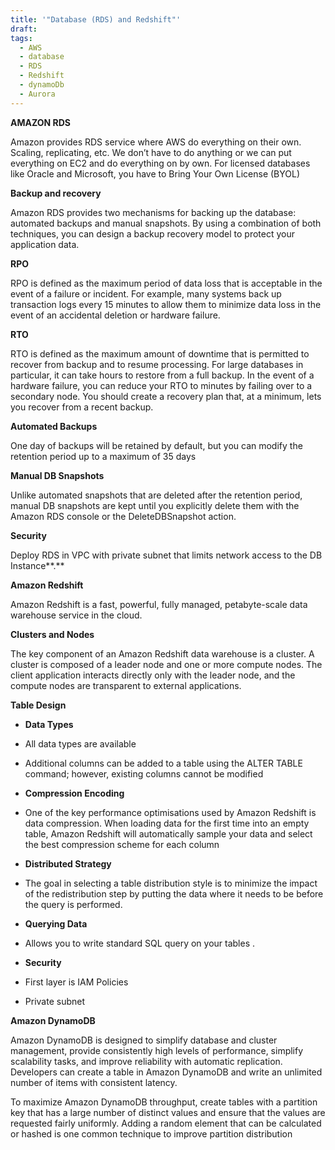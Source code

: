 ```yaml
---
title: '"Database (RDS) and Redshift"'
draft: 
tags:
  - AWS
  - database
  - RDS
  - Redshift
  - dynamoDb
  - Aurora
---
```





  

**AMAZON RDS**

  

Amazon provides RDS service where AWS do everything on their own. Scaling, replicating, etc. We don’t have to do anything or we can put everything on EC2 and do everything on by own. For licensed databases like Oracle and Microsoft, you have to Bring Your Own License (BYOL) 

  

**Backup and recovery**

  

Amazon RDS provides two mechanisms for backing up the database: automated backups and manual snapshots. By using a combination of both techniques, you can design a backup recovery model to protect your application data.

  

**RPO**

  

RPO is defined as the maximum period of data loss that is acceptable in the event of a failure or incident. For example, many systems back up transaction logs every 15 minutes to allow them to minimize data loss in the event of an accidental deletion or hardware failure. 

  

**RTO**

  

RTO is defined as the maximum amount of downtime that is permitted to recover from backup and to resume processing. For large databases in particular, it can take hours to restore from a full backup. In the event of a hardware failure, you can reduce your RTO to minutes by failing over to a secondary node. You should create a recovery plan that, at a minimum, lets you recover from a recent backup. 

  

**Automated Backups**

  

One day of backups will be retained by default, but you can modify the retention period up to a maximum of 35 days 

  

**Manual DB Snapshots** 

  

Unlike automated snapshots that are deleted after the retention period, manual DB snapshots are kept until you explicitly delete them with the Amazon RDS console or the DeleteDBSnapshot action. 

  

**Security**

  

Deploy RDS in VPC with private subnet that limits network access to the DB Instance**.** 

  

**Amazon Redshift**

  

Amazon Redshift is a fast, powerful, fully managed, petabyte-scale data warehouse service in the cloud. 

  

**Clusters and Nodes**

  

The key component of an Amazon Redshift data warehouse is a cluster. A cluster is composed of a leader node and one or more compute nodes. The client application interacts directly only with the leader node, and the compute nodes are transparent to external applications. 

  

**Table Design** 

  

- **Data Types** 

- All data types are available 
- Additional columns can be added to a table using the ALTER TABLE command; however, existing columns cannot be modified

- **Compression Encoding** 

- One of the key performance optimisations used by Amazon Redshift is data compression. When loading data for the first time into an empty table, Amazon Redshift will automatically sample your data and select the best compression scheme for each column

- **Distributed Strategy** 

- The goal in selecting a table distribution style is to minimize the impact of the redistribution step by putting the data where it needs to be before the query is performed. 

- **Querying Data** 

- Allows you to write standard SQL query on your tables . 

- **Security** 

- First layer is IAM Policies 
- Private subnet 

  

**Amazon DynamoDB**

  

Amazon DynamoDB is designed to simplify database and cluster management, provide consistently high levels of performance, simplify scalability tasks, and improve reliability with automatic replication. Developers can create a table in Amazon DynamoDB and write an unlimited number of items with consistent latency. 

  

To maximize Amazon DynamoDB throughput, create tables with a partition key that has a large number of distinct values and ensure that the values are requested fairly uniformly. Adding a random element that can be calculated or hashed is one common technique to improve partition distribution